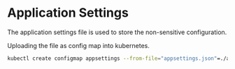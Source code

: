 # Application Settings

The application settings file is used to store the non-sensitive configuration.

Uploading the file as config map into kubernetes.

```bash
kubectl create configmap appsettings --from-file="appsettings.json"=./appsettings/appsettings.development.json --namespace universal-marketplace
```
